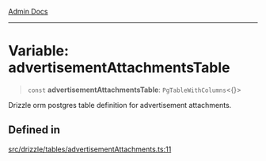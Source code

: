 [Admin Docs](/)

***

# Variable: advertisementAttachmentsTable

> `const` **advertisementAttachmentsTable**: `PgTableWithColumns`\<\{\}\>

Drizzle orm postgres table definition for advertisement attachments.

## Defined in

[src/drizzle/tables/advertisementAttachments.ts:11](https://github.com/NishantSinghhhhh/talawa-api/blob/05ae6a4794762096d917a90a3af0db22b7c47392/src/drizzle/tables/advertisementAttachments.ts#L11)
